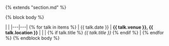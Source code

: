 {% extends "section.md" %}

{% block body %}

|   |
|---|---|
{% for talk in items %}
|  <span class="dates">{{ talk.date }}</span> | **{{ talk.venue }}, {{ talk.location }}** |
| | {% if talk.title %} _{{ talk.title }}_ {% endif %} |
{% endfor %}
{% endblock body %}
